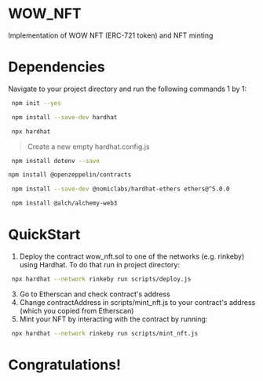 # WOW_NFT
Implementation of WOW NFT (ERC-721 token) and NFT minting

# Dependencies
Navigate to your project directory and run the following commands 1 by 1:
```bash
 npm init --yes
```
```bash
 npm install --save-dev hardhat
```
```bash
 npx hardhat
```
>Create a new empty hardhat.config.js
```bash
 npm install dotenv --save
```
```bash
npm install @openzeppelin/contracts
```
```bash
 npm install --save-dev @nomiclabs/hardhat-ethers ethers@^5.0.0
```
```bash
 npm install @alch/alchemy-web3
```

# QuickStart
1) Deploy the contract wow_nft.sol to one of the networks (e.g. rinkeby) using Hardhat. To do that run in project directory: 
```bash
 npx hardhat --network rinkeby run scripts/deploy.js
```
3) Go to Etherscan and check contract's address
4) Change contractAddress in scripts/mint_nft.js to your contract's address (which you copied from Etherscan)
5) Mint your NFT by interacting with the contract by running:
```bash
 npx hardhat --network rinkeby run scripts/mint_nft.js
```

# Congratulations!
